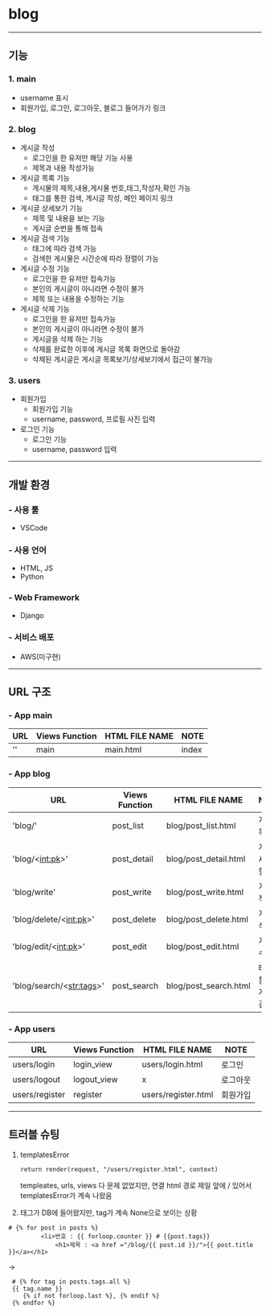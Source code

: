 # blog
---
## 기능
### 1. main
   - username 표시
   - 회원가입, 로그인, 로그아웃, 블로그 들어가기 링크
### 2. blog
   - 게시글 작성
     - 로그인을 한 유저만 해당 기능 사용
     - 제목과 내용 작성가능
   - 게시글 목록 기능
     - 게시물의 제목,내용,게시물 번호,태그,작성자,확인 가능
     - 태그를 통한 검색, 게시글 작성, 메인 페이지 링크
   - 게시글 상세보기 기능
     - 제목 및 내용을 보는 기능
     - 게시글 순번을 통해 접속
   - 게시글 검색 기능
     - 태그에 따라 검색 가능
     - 검색한 게시물은 시간순에 따라 정렬이 가능
   - 게시글 수정 기능
     - 로그인을 한 유저만 접속가능
     - 본인의 게시글이 아니라면 수정이 불가
     - 제목 또는 내용을 수정하는 기능
   - 게시글 삭제 기능
     - 로그인을 한 유저만 접속가능
     - 본인의 게시글이 아니라면 수정이 불가
     - 게시글을 삭제 하는 기능
     - 삭제를 완료한 이후에 게시글 목록 화면으로 돌아감
     - 삭제된 게시글은 게시글 목록보기/상세보기에서 접근이 불가능
### 3. users
   - 회원가입
     - 회원가입 기능
     - username, password, 프로필 사진 입력
   - 로그인 기능
     - 로그인 기능
     - username, password 입력
---
## 개발 환경
### - 사용 툴
  - VSCode
### - 사용 언어
  - HTML, JS
  - Python
### - Web Framework
  - Django
### - 서비스 배포
  - AWS(미구현)
---
## URL 구조
### - App main

|URL|Views Function|HTML FILE NAME|NOTE|
|------|---|---|---|
|''|main|main.html|index|

### - App blog

|URL|Views Function|HTML FILE NAME|NOTE|
|------|---|---|---|
|'blog/'|post_list|blog/post_list.html|게시글 목록|
|'blog/<<int:pk>>'|post_detail|blog/post_detail.html|게시글 세부사항|
|'blog/write'|post_write|blog/post_write.html|게시글 작성|
|'blog/delete/<<int:pk>>'|post_delete|blog/post_delete.html|게시글 삭제|
|'blog/edit/<<int:pk>>'|post_edit|blog/post_edit.html|게시글 수정|
|'blog/search/<<str:tags>>'|post_search|blog/post_search.html|태그를 통한 게시글 검색|

### - App users

|URL|Views Function|HTML FILE NAME|NOTE|
|------|---|---|---|
|users/login|login_view|users/login.html|로그인|
|users/logout|logout_view|x|로그아웃|
|users/register|register|users/register.html|회원가입|

---
## 트러블 슈팅

1. templatesError
   ```
   return render(request, "/users/register.html", context)
   ```
   templeates, urls, views 다 문제 없었지만, 연결 html 경로 제일 앞에 / 있어서 templatesError가 계속 나왔음
   
2.  태그가 DB에 들어왔지만, tag가 계속 None으로 보이는 상황
   ```
   # {% for post in posts %} 
            <li>번호 : {{ forloop.counter }} # {{post.tags}}
                <h1>제목 : <a href ="/blog/{{ post.id }}/">{{ post.title }}</a></h1>      
   ```
   ->
   ```
    # {% for tag in posts.tags.all %} 
    {{ tag.name }}
       {% if not forloop.last %}, {% endif %}
    {% endfor %}
   ```

